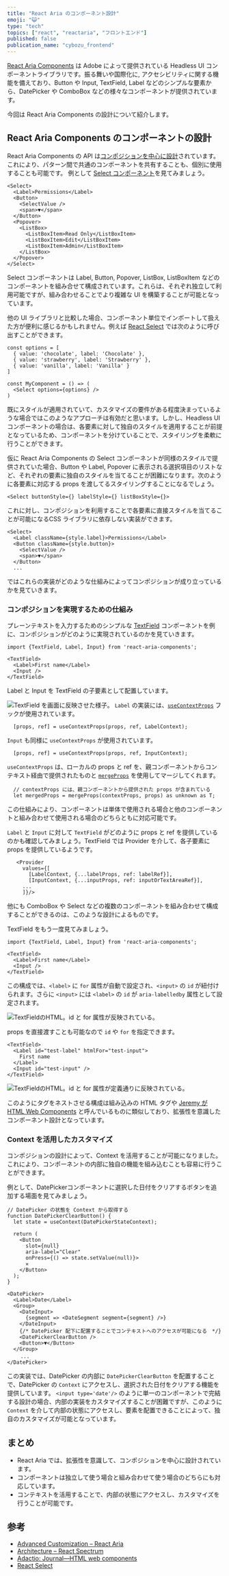 ```yaml
---
title: "React Aria のコンポーネント設計"
emoji: "😺"
type: "tech"
topics: ["react", "reactaria", "フロントエンド"]
published: false
publication_name: "cybozu_frontend"
---
```


[React Aria Components](https://react-spectrum.adobe.com/react-aria/components.html) は Adobe によって提供されている Headless UI コンポーネントライブラリです。振る舞いや国際化に, アクセシビリティに関する機能を備えており、Button や Input, TextField, Label などのシンプルな要素から、DatePicker や ComboBox などの様々なコンポーネントが提供されています。

今回は React Aria Components の設計について紹介します。

## React Aria Components のコンポーネントの設計

React Aria Components の API は[コンポジションを中心に設計](https://react-spectrum.adobe.com/react-aria/advanced.html#contexts)されています。これにより、パターン間で共通のコンポーネントを共有することも、個別に使用することも可能です。
例として [Select コンポーネント](https://react-spectrum.adobe.com/react-aria/Select.html)を見てみましょう。

```tsx
<Select>
  <Label>Permissions</Label>
  <Button>
    <SelectValue />
    <span>▼</span>
  </Button>
  <Popover>
    <ListBox>
      <ListBoxItem>Read Only</ListBoxItem>
      <ListBoxItem>Edit</ListBoxItem>
      <ListBoxItem>Admin</ListBoxItem>
    </ListBox>
  </Popover>
</Select>
```

Select コンポーネントは Label, Button, Popover, ListBox, ListBoxItem などのコンポーネントを組み合せて構成されています。これらは、それぞれ独立して利用可能ですが、組み合わせることでより複雑な UI を構築することが可能となっています。

他の UI ライブラリと比較した場合、コンポーネント単位でインポートして扱えた方が便利に感じるかもしれません。例えば [React Select](https://react-select.com/home) では次のように呼び出すことができます。

```tsx
const options = [
  { value: 'chocolate', label: 'Chocolate' },
  { value: 'strawberry', label: 'Strawberry' },
  { value: 'vanilla', label: 'Vanilla' }
]

const MyComponent = () => (
  <Select options={options} />
)
```

既にスタイルが適用されていて、カスタマイズの要件がある程度決まっているような場合ではこのようなアプローチは有効だと思います。しかし、Headless UI コンポーネントの場合は、各要素に対して独自のスタイルを適用することが前提となっているため、コンポーネントを分けていることで、スタイリングを柔軟に行うことができます。

仮に React Aria Components の Select コンポーネントが同様のスタイルで提供されていた場合、Button や Label, Popover に表示される選択項目のリストなど、それぞれの要素に独自のスタイルを当てることが困難になります。次のように各要素に対応する props を渡してるスタイリングすることになるでしょう。

```tsx
<Select buttonStyle={} labelStyle={} listBoxStyle={}>
```

これに対し、コンポジションを利用することで各要素に直接スタイルを当てることが可能になるCSS ライブラリに依存しない実装ができます。

```tsx
<Select>
  <Label className={style.label}>Permissions</Label>
  <Button className={style.button}>
    <SelectValue />
    <span>▼</span>
  </Button>
  ...
```

ではこれらの実装がどのような仕組みによってコンポジションが成り立っているかを見ていきます。

### コンポジションを実現するための仕組み

プレーンテキストを入力するためのシンプルな [TextField](https://react-spectrum.adobe.com/react-aria/TextField.html) コンポーネントを例に、コンポジションがどのように実現されているのかを見ていきます。

```tsx
import {TextField, Label, Input} from 'react-aria-components';

<TextField>
  <Label>First name</Label>
  <Input />
</TextField>
```

Label と Input を TextField の子要素として配置しています。

![TextField を画面に反映させた様子。](/images/react-aria-component-design/text-field.png)
`Label` の実装には、[`useContextProps`](https://react-spectrum.adobe.com/react-aria/advanced.html#usecontextprops) フックが使用されています。

```tsx
  [props, ref] = useContextProps(props, ref, LabelContext);
```

`Input` も同様に `useContextProps` が使用されています。

```tsx
  [props, ref] = useContextProps(props, ref, InputContext);
```

`useContextProps` は、ローカルの props と ref を、親コンポーネントからコンテキスト経由で提供されたものと [`mergeProps`](https://react-spectrum.adobe.com/react-aria/mergeProps.html) を使用してマージしてくれます。

```tsx
  // contextProps には、親コンポーネントから提供された props が含まれている
  let mergedProps = mergeProps(contextProps, props) as unknown as T;
```

この仕組みにより、コンポーネントは単体で使用される場合と他のコンポーネントと組み合わせて使用される場合のどちらともに対応可能です。

`Label` と `Input` に対して `TextField` がどのように props と ref を提供しているのかも確認してみましょう。TextField では Provider を介して、各子要素に props を提供しているようです。

```tsx
   <Provider
     values={[
       [LabelContext, {...labelProps, ref: labelRef}],
       [InputContext, {...inputProps, ref: inputOrTextAreaRef}],
     ...
     ]}/>
```

他にも ComboBox や Select などの複数のコンポーネントを組み合わせて構成することができるのは、このような設計によるものです。

TextField をもう一度見てみましょう。

```tsx
import {TextField, Label, Input} from 'react-aria-components';

<TextField>
  <Label>First name</Label>
  <Input />
</TextField>
```

この構成では、`<label>` に `for` 属性が自動で設定され、`<input>` の `id` が紐付けられます。さらに `<input>` には `<label>` の `id` が `aria-labelledby` 属性として設定されます。

![TextFieldのHTML。id と for 属性が反映されている。](/images/react-aria-component-design/text-field-html.png)

props を直接渡すことも可能なので `id` や `for`  を指定できます。

```tsx
<TextField>
  <Label id="test-label" htmlFor="test-input">
    First name
  </Label>
  <Input id="test-input" />
</TextField>
```

![TextFieldのHTML。id と for 属性が定義通りに反映されている。](/images/react-aria-component-design/text-field-html-props.png)

このようにタグをネストさせる構成は組み込みの HTML タグや [Jeremy が HTML Web Components](https://adactio.com/journal/20618) と呼んでいるものに類似しており、拡張性を意識したコンポーネント設計となっています。

### Context を活用したカスタマイズ

コンポジションの設計によって、Context を活用することが可能になりました。
これにより、コンポーネントの内部に独自の機能を組み込むことも容易に行うことができます。

例として、DatePickerコンポーネントに選択した日付をクリアするボタンを追加する場面を見てみましょう。

```tsx
// DatePicker の状態を Context から取得する
function DatePickerClearButton() {
  let state = useContext(DatePickerStateContext);

  return (
    <Button
      slot={null}
      aria-label="Clear"
      onPress={() => state.setValue(null)}>
      ✕
    </Button>
  );
}

<DatePicker>
  <Label>Date</Label>
  <Group>
    <DateInput>
      {segment => <DateSegment segment={segment} />}
    </DateInput>
    {/* DatePicker 配下に配置することでコンテキストへのアクセスが可能になる　*/}
    <DatePickerClearButton />
    <Button>▼</Button>
  </Group>
　　 ...
</DatePicker>
```

この実装では、DatePicker の内部に `DatePickerClearButton` を配置することで、DatePicker の `Context` にアクセスし、選択された日付をクリアする機能を提供しています。
`<input type='date'/>` のように単一のコンポーネントで完結する設計の場合、内部の実装をカスタマイズすることが困難ですが、このように `Context` を介して内部の状態にアクセスし、要素を配置できることによって、独自のカスタマイズが可能となっています。

## まとめ

- React Aria では、拡張性を意識して、コンポジションを中心に設計されています。
- コンポーネントは独立して使う場合と組み合わせて使う場合のどちらにも対応しています。
- コンテキストを活用することで、内部の状態にアクセスし、カスタマイズを行うことが可能です。

## 参考

- [Advanced Customization – React Aria](https://react-spectrum.adobe.com/react-aria/advanced.html)
- [Architecture – React Spectrum](https://react-spectrum.adobe.com/architecture.html)
- [Adactio: Journal—HTML web components](https://adactio.com/journal/20618)
- [React Select](https://react-select.com/home)